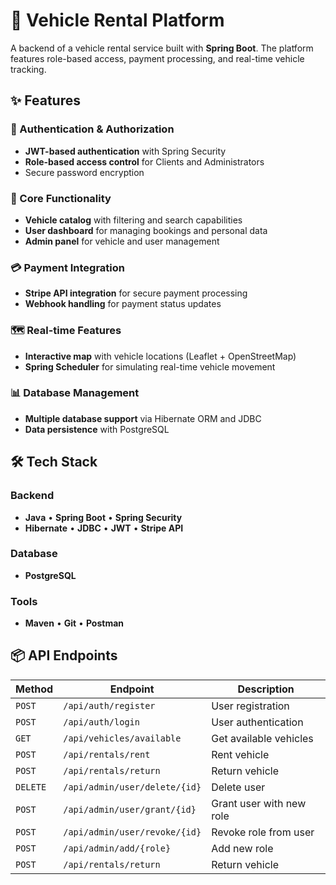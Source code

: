 # 🚗 Vehicle Rental Platform

A backend of a vehicle rental service built with **Spring Boot**. The platform features role-based access, payment processing, and real-time vehicle tracking.

## ✨ Features

### 🔐 Authentication & Authorization
- **JWT-based authentication** with Spring Security
- **Role-based access control** for Clients and Administrators
- Secure password encryption

### 🚦 Core Functionality
- **Vehicle catalog** with filtering and search capabilities
- **User dashboard** for managing bookings and personal data
- **Admin panel** for vehicle and user management

### 💳 Payment Integration
- **Stripe API integration** for secure payment processing
- **Webhook handling** for payment status updates

### 🗺️ Real-time Features
- **Interactive map** with vehicle locations (Leaflet + OpenStreetMap)
- **Spring Scheduler** for simulating real-time vehicle movement

### 📊 Database Management
- **Multiple database support** via Hibernate ORM and JDBC
- **Data persistence** with PostgreSQL

## 🛠️ Tech Stack

### Backend
- **Java** • **Spring Boot** • **Spring Security**
- **Hibernate** • **JDBC** • **JWT** • **Stripe API**

### Database
- **PostgreSQL** 

### Tools
- **Maven** • **Git** • **Postman**

## 📦 API Endpoints

| Method | Endpoint | Description |
|--------|----------|-------------|
| `POST` | `/api/auth/register` | User registration |
| `POST` | `/api/auth/login` | User authentication |
| `GET` | `/api/vehicles/available` | Get available vehicles |
| `POST` | `/api/rentals/rent` | Rent vehicle |
| `POST` | `/api/rentals/return` | Return vehicle |
| `DELETE` | `/api/admin/user/delete/{id}` | Delete user |
| `POST` | `/api/admin/user/grant/{id}` | Grant user with new role |
| `POST` | `/api/admin/user/revoke/{id}` | Revoke role from user |
| `POST` | `/api/admin/add/{role}` | Add new role |
| `POST` | `/api/rentals/return` | Return vehicle |

